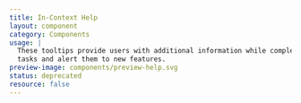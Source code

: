 ```yaml
---
title: In-Context Help
layout: component
category: Components
usage: |
  These tooltips provide users with additional information while completing
  tasks and alert them to new features.
preview-image: components/preview-help.svg
status: deprecated
resource: false
---
```


<!--
<article>
  <h1><a name="Tooltip"></a>Tooltip {% include inprogress.html %}</h1>
  <p>Use the tooltip when you want to convey brief snippets of information, to explain an element a bit more, or to display truncated text.</p>

  <ul>
    <li>Activates when hovered on click.</li>
    <li>The tooltip disappears when mouse hovers away, or when clicked in the icon. Tooltip does not reactivate on click.</li>
    <li>Tooltip should only be used on icon images, text, and table rows; use when see fit.</li>
    <li>Max width for the tooltip is 440px.</li>
  </ul>

  <div style="display:inline-block">Cloud Computing</div><i class="ds-tooltip-source ds-icon-help icon-help" title="The practice of using a network of remote servers hosted on the Internet to store, manage, and process data, rather than a local server or a personal computer."></i>
</article>

<!--<article>
  <a class="anchor" name="help-rail"></a>
  <h1>Help Rail {% include inprogress.html %}</h1>
  <p class="update">
    <a href="https://jira.rax.io/browse/RED-635" target="_blank">JIRA</a><br>
    Not clear on where this stands. See JIRA comments.
  </p>

  <div class="ui segments">
    <div class="ui segment">
    </div>
  </div>

</article>

<article>
  <h1><a name="Help-Beacon"></a>Beacon {% include inprogress.html %}</h1>
  <p>The beacon can be used to identify the location of new functionality or important features for first-time user.</p>
  <ul>
    <li>Place the beacon to the right or left of navigation items, labels or section headers.</li>
    <li>Use one beacon at a time.</li>
    <li>Remove the beacon once it has been viewed.</li>
    <li>Avoid using the beacon for warnings or alerts.</li>
    <li>Don't obsure text with a beacon.</li>
  </ul>
  <div class="ws-beacons">
    <div class="ws-beacon-con">
      <p>Grey:</p>
      <div class="ds-beacon-con"><span class="ds-beacon ds-tooltip-source temp-beacon" title="<h3 class='ds-tooltip-h3'>New Feature Title</h3><p class='ds-tooltip-p'>A very short explanation of the new feature and something about what it does.</p><div class='ds-btn-group-tooltip'><button class='ds-btn-sm ds-tooltip-btn' onclick='removeTooltips()' type='button'>Learn More</button><button class='ds-btn-sm-sec ds-tooltip-btn' onclick='removeTooltips()' type='button'>Cancel</button></div>"></span></div>
    </div>
    <div class="ws-beacon-con">
      <p>Theme match:</p>
      <div class="ds-beacon-con"><span class="ds-beacon-cyan ds-tooltip-source temp-beacon" title="<h3 class='ds-tooltip-h3'>New Feature Title</h3><p class='ds-tooltip-p'>A very short explanation of the new feature and something about what it does.</p><div class='ds-btn-group-tooltip'><button class='ds-btn-sm ds-tooltip-btn' onclick='removeTooltips()' type='button'>Learn More</button><button class='ds-btn-sm-sec ds-tooltip-btn' onclick='removeTooltips()' type='button'>Cancel</button></div>"></div>
    </div>
    <div class="ws-beacon-con">
      <p>Theme complement:</p>
      <div class="ds-beacon-con"><span class="ds-beacon-orange ds-tooltip-source temp-beacon" title="<h3 class='ds-tooltip-h3'>New Feature Title</h3><p class='ds-tooltip-p'>A very short explanation of the new feature and something about what it does.</p><div class='ds-btn-group-tooltip'><button class='ds-btn-sm ds-tooltip-btn' onclick='removeTooltips()' type='button'>Learn More</button><button class='ds-btn-sm-sec ds-tooltip-btn' onclick='removeTooltips()' type='button'>Cancel</button></div>"></div>
    </div>
  </div>
</article>

<article>
  <h1><a name="Help-Link"></a>Help Link {% include inprogress.html %}</h1>
  <div class="ui segments">
    <div class="ui segment">
      <h3>Internal</h3>
      <div style="display:inline-block" class="ds-tooltip-source ds-help-link" title="The practice of using a network of remote servers hosted on the Internet to store, manage, and process data, rather than a local server or a personal computer.">Cloud Computing</div>
    </div>
  </div>
  <div class="ui segments">
    <div class="ui segment">
      <h3>External</h3>
      <div style="display:inline-block" class="ds-tooltip-source ds-help-link" title="The practice of using a network of remote servers hosted on the Internet to store, manage, and process data, rather than a local server or a personal computer.">Cloud Computing<i class="icon-external-link"></i></div>
    </div>
  </div>

</article>

-->
